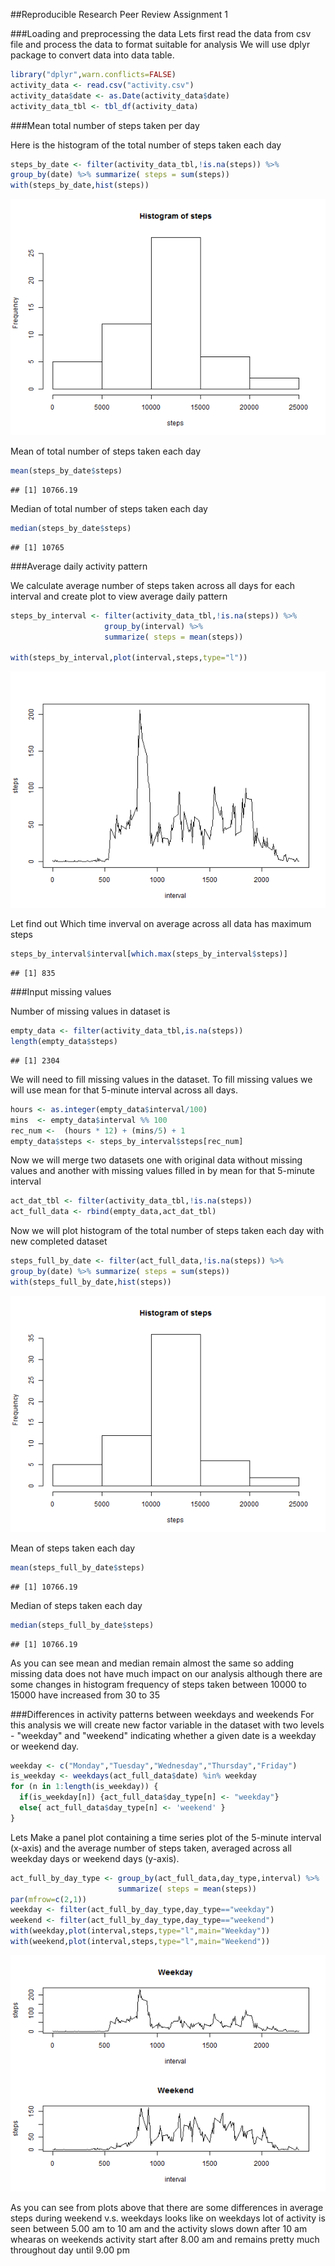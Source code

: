 
##Reproducible Research Peer Review Assignment 1



###Loading and preprocessing the data
Lets first read the data from csv file and process the data to format suitable for analysis
We will use dplyr package to convert data into data table.


```r
library("dplyr",warn.conflicts=FALSE)
activity_data <- read.csv("activity.csv")
activity_data$date <- as.Date(activity_data$date)
activity_data_tbl <- tbl_df(activity_data)
```

###Mean total number of steps taken per day

Here is the histogram of the total number of steps taken each day


```r
steps_by_date <- filter(activity_data_tbl,!is.na(steps)) %>%
group_by(date) %>% summarize( steps = sum(steps))
with(steps_by_date,hist(steps))
```

![plot of chunk unnamed-chunk-2](figure/unnamed-chunk-2-1.png) 

Mean of total number of steps taken each day

```r
mean(steps_by_date$steps)
```

```
## [1] 10766.19
```
Median of total number of steps taken each day

```r
median(steps_by_date$steps)
```

```
## [1] 10765
```

###Average daily activity pattern

We calculate average number of steps taken across all days for each interval and create plot to view average daily pattern


```r
steps_by_interval <- filter(activity_data_tbl,!is.na(steps)) %>%
                     group_by(interval) %>%
                     summarize( steps = mean(steps)) 

with(steps_by_interval,plot(interval,steps,type="l"))
```

![plot of chunk unnamed-chunk-5](figure/unnamed-chunk-5-1.png) 

Let find out Which time inverval on average across all data has maximum steps


```r
steps_by_interval$interval[which.max(steps_by_interval$steps)]
```

```
## [1] 835
```

###Input missing values

Number of missing values in dataset is

```r
empty_data <- filter(activity_data_tbl,is.na(steps))
length(empty_data$steps)
```

```
## [1] 2304
```

We will need to fill missing values in the dataset. To fill missing values we will use mean for that 5-minute interval across all days.


```r
hours <- as.integer(empty_data$interval/100)
mins  <- empty_data$interval %% 100
rec_num <-  (hours * 12) + (mins/5) + 1
empty_data$steps <- steps_by_interval$steps[rec_num] 
```

Now we will merge two datasets one with original data without missing values and another with missing values filled in by mean for that 5-minute interval


```r
act_dat_tbl <- filter(activity_data_tbl,!is.na(steps))
act_full_data <- rbind(empty_data,act_dat_tbl)
```

Now we will plot histogram of the total number of steps taken each day with new completed dataset


```r
steps_full_by_date <- filter(act_full_data,!is.na(steps)) %>%
group_by(date) %>% summarize( steps = sum(steps))
with(steps_full_by_date,hist(steps))
```

![plot of chunk unnamed-chunk-10](figure/unnamed-chunk-10-1.png) 


Mean of steps taken each day

```r
mean(steps_full_by_date$steps)
```

```
## [1] 10766.19
```
Median of steps taken each day

```r
median(steps_full_by_date$steps)
```

```
## [1] 10766.19
```

As you can see mean and median remain almost the same so adding missing data does not have much impact on our analysis although there are some changes in histogram frequency of steps taken between 10000 to 15000 have increased from 30 to 35

###Differences in activity patterns between weekdays and weekends
For this analysis we will create new factor variable in the dataset with two levels - "weekday" and "weekend" indicating whether a given date is a weekday or weekend day.

```r
weekday <- c("Monday","Tuesday","Wednesday","Thursday","Friday")
is_weekday <- weekdays(act_full_data$date) %in% weekday
for (n in 1:length(is_weekday)) { 
  if(is_weekday[n]) {act_full_data$day_type[n] <- "weekday"} 
  else{ act_full_data$day_type[n] <- 'weekend' }
}
```
Lets Make a panel plot containing a time series plot of the 5-minute interval (x-axis) and the average number of steps taken, averaged across all weekday days or weekend days (y-axis).



```r
act_full_by_day_type <- group_by(act_full_data,day_type,interval) %>% 
                        summarize( steps = mean(steps))
par(mfrow=c(2,1))
weekday <- filter(act_full_by_day_type,day_type=="weekday")
weekend <- filter(act_full_by_day_type,day_type=="weekend")
with(weekday,plot(interval,steps,type="l",main="Weekday"))
with(weekend,plot(interval,steps,type="l",main="Weekend"))
```

![plot of chunk unnamed-chunk-14](figure/unnamed-chunk-14-1.png) 

As you can see from  plots above that there are some differences in average steps during weekend v.s. weekdays looks like on weekdays lot of activity is seen between 5.00 am to 10 am and the activity slows down after 10 am whearas on weekends activity start after 8.00 am and remains pretty much throughout day until 9.00 pm
